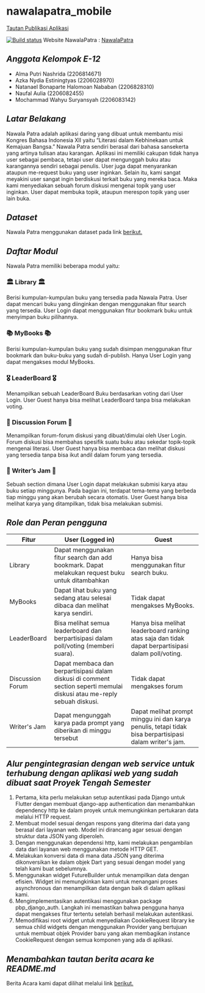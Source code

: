 # nawalapatra_mobile

[Tautan Publikasi Aplikasi](https://install.appcenter.ms/orgs/nawalapatra/apps/nawalapatra/distribution_groups/public)

[![Build status](https://build.appcenter.ms/v0.1/apps/8d981f8f-5d92-4fbb-8b10-f53adcd1601d/branches/main/badge)](https://appcenter.ms)
Website NawalaPatra : [NawalaPatra](https://nawalapatra.pythonanywhere.com/)

## *Anggota Kelompok E-12*

- Alma Putri Nashrida (2206814671)
- Azka Nydia Estiningtyas (2206028970)
- Natanael Bonaparte Halomoan Nababan (2206828310)
- Naufal Aulia (2206082455)
- Mochammad Wahyu Suryansyah (2206083142)


## *Latar Belakang*

Nawala Patra adalah aplikasi daring yang dibuat untuk membantu misi Kongres Bahasa Indonesia XII yaitu “Literasi dalam Kebhinekaan untuk Kemajuan Bangsa.” Nawala Patra sendiri berasal dari bahasa sansekerta yang artinya tulisan atau karangan. Aplikasi ini memiliki cakupan tidak hanya user sebagai pembaca, tetapi user dapat mengunggah buku atau karangannya sendiri sebagai penulis. User juga dapat menyarankan ataupun me-request buku yang user inginkan. Selain itu, kami sangat meyakini user sangat ingin berdiskusi terkait buku yang mereka baca. Maka kami menyediakan sebuah forum diskusi mengenai topik yang user inginkan. User dapat membuka topik, ataupun merespon topik yang user lain buka.


## *Dataset*

Nawala Patra menggunakan dataset pada link [berikut.](https://github.com/uchidalab/book-dataset/blob/master/Task1/book30-listing-test.csv)


## *Daftar Modul*

Nawala Patra memiliki beberapa modul yaitu:

### 🏛️ Library 🏛️
Berisi kumpulan-kumpulan buku yang tersedia pada Nawala Patra. User dapat mencari buku yang diinginkan dengan menggunakan fitur search yang tersedia. User Login dapat menggunakan fitur bookmark buku untuk menyimpan buku pilihannya.


### 📚 MyBooks 📚
Berisi kumpulan-kumpulan buku yang sudah disimpan menggunakan fitur bookmark dan buku-buku yang sudah di-publish. Hanya User Login yang dapat mengakses modul MyBooks.


### 🎖️ LeaderBoard 🎖️
Menampilkan sebuah LeaderBoard Buku berdasarkan voting dari User Login. User Guest hanya bisa melihat LeaderBoard tanpa bisa melakukan voting.


### 🧵 Discussion Forum 🧵
Menampilkan forum-forum diskusi yang dibuat/dimulai oleh User Login. Forum diskusi bisa membahas spesifik suatu buku atau sekedar topik-topik mengenai literasi. User Guest hanya bisa membaca dan melihat diskusi yang tersedia tanpa bisa ikut andil dalam forum yang tersedia. 


### 🧩 Writer’s Jam 🧩
Sebuah section dimana User Login dapat melakukan submisi karya atau buku setiap minggunya. Pada bagian ini, terdapat tema-tema yang berbeda tiap minggu yang akan berubah secara otomatis. User Guest hanya bisa melihat karya yang ditampilkan, tidak bisa melakukan submisi.



## *Role dan Peran pengguna*

| Fitur | User (Logged in) | Guest |
| - | - | - |
| Library |  Dapat menggunakan fitur search dan add bookmark. Dapat melakukan request buku untuk ditambahkan | Hanya bisa menggunakan fitur search buku. |
| MyBooks | Dapat lihat buku yang sedang atau selesai dibaca dan melihat karya sendiri. | Tidak dapat mengakses MyBooks. |
| LeaderBoard | Bisa melihat semua leaderboard dan berpartisipasi dalam poll/voting (memberi suara). | Hanya bisa melihat leaderboard ranking atas saja dan tidak dapat berpartisipasi dalam poll/voting. |
| Discussion Forum | Dapat membaca dan berpartisipasi dalam diskusi di comment section seperti memulai diskusi atau me-reply sebuah diskusi. | Tidak dapat mengakses forum |
| Writer's Jam | Dapat mengunggah karya pada prompt yang diberikan di minggu tersebut | Dapat melihat prompt minggu ini dan karya penulis, tetapi tidak bisa  berpartisipasi dalam writer's jam. |


## *Alur pengintegrasian dengan web service untuk terhubung dengan aplikasi web yang sudah dibuat saat Proyek Tengah Semester*

1. Pertama, kita perlu melakukan setup autentikasi pada Django untuk Flutter dengan membuat django-app authentication dan menambahkan dependency http ke dalam proyek untuk memungkinkan pertukaran data melalui HTTP request.
2. Membuat model sesuai dengan respons yang diterima dari data yang berasal dari layanan web. Model ini dirancang agar sesuai dengan struktur data JSON yang diperoleh.
3. Dengan menggunakan dependensi http, kami melakukan pengambilan data dari layanan web menggunakan metode HTTP GET.
4. Melakukan konversi data di mana data JSON yang diterima dikonversikan ke dalam objek Dart yang sesuai dengan model yang telah kami buat sebelumnya.
5. Menggunakan widget FutureBuilder untuk menampilkan data dengan efisien. Widget ini memungkinkan kami untuk menangani proses asynchronous dan menampilkan data dengan baik di dalam aplikasi kami.
6. Mengimplementasikan autentikasi menggunakan package pbp_django_auth. Langkah ini memastikan bahwa pengguna hanya dapat mengakses fitur tertentu setelah berhasil melakukan autentikasi.
7. Memodifikasi root widget untuk menyediakan CookieRequest library ke semua child widgets dengan menggunakan Provider yang bertujuan untuk membuat objek Provider baru yang akan membagikan instance CookieRequest dengan semua komponen yang ada di aplikasi.


## *Menambahkan tautan berita acara ke README.md*

Berita Acara kami dapat dilihat melalui link [berikut.](https://docs.google.com/spreadsheets/d/1DGLs_WakaCFOlIHw1fgt20vvZ-bWXzsQ/edit?usp=sharing&ouid=105632398927722211424&rtpof=true&sd=true)
